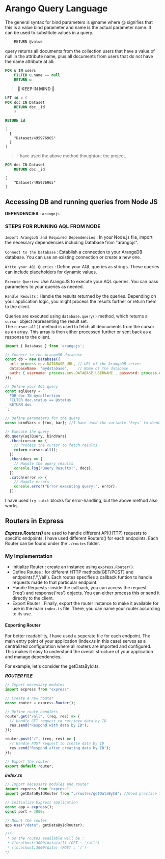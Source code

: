 # Arango Query Language

The general syntax for bind parameters is @name where @ signifies that this is a value bind parameter and name is the actual parameter name. It can be used to substitute values in a query.
```bash
    RETURN @value
```

query returns all documents from the collection users that have a value of null in the attribute name, plus all documents from users that do not have the name attribute at all:  
```sql
FOR u IN users
    FILTER u.name == null
    RETURN u
```

> 🚨 **KEEP IN MIND** 🚨
> 
```sql
LET id = (
FOR doc IN Dataset
    RETURN doc._id
    )

RETURN id
``` 
```
[
  [
    "Dataset/495976965"
  ]
]
```
> I have used the above method thoughtout the project.
```sql
FOR doc IN Dataset
    RETURN doc._id
```

```
[
    "Dataset/495976965"
]
```

## Accessing DB and running queries from Node JS

**DEPENDENCIES** : `arangojs`

### STEPS FOR RUNNING AQL FROM NODE

`Import ArangoJS and Required Dependencies` : In your Node.js file, import the necessary dependencies including Database from "arangojs".  

`Connect to the Database` : Establish a connection to your ArangoDB database. You can use an existing connection or create a new one.  

`Write your AQL Queries` : Define your AQL queries as strings. These queries can include placeholders for dynamic values.  

`Execute Queries`: Use ArangoJS to execute your AQL queries. You can pass parameters to your queries as needed.  

`Handle Results` : Handle the results returned by the queries. Depending on your application logic, you might process the results further or return them to the client.  

Queries are executed using `database.query()` method, which returns a `cursor` object representing the result set.  
The `cursor.all()` method is used to fetch all deocuments from the cursor as an array. This array is then either processed further or sent back as a response to the client.  

```javascript
import { Database } from 'arangojs';

// Connect to the ArangoDB database
const db = new Database({
  url: process.env.DATABASE_URL, // URL of the ArangoDB server
  databaseName: "mydatabase",    // Name of the database
  auth: { username: process.env.DATABASE_USERNAME , password: process.env.DATABASE_PASSWORD } // Authentication credentials
});

// Define your AQL query
const aqlQuery = `
  FOR doc IN mycollection
  FILTER doc.status == @status
  RETURN doc
`;

// Define parameters for the query
const bindVars = [foo, bar]; //I have used the variable 'keys' to denote the bindVars

// Execute the query
db.query(aqlQuery, bindVars)
  .then(cursor => {
    // Process the cursor to fetch results
    return cursor.all();
  })
  .then(docs => {
    // Handle the query results
    console.log("Query Results:", docs);
  })
  .catch(error => {
    // Handle errors
    console.error("Error executing query:", error);
  });

```

I have used `try-catch` blocks for error-handling, but the above method also works.  


## Routers in Express

***Express.Routers()*** are used to handle different API(HTTP) requests to specific endpoints. I have used different Routers() for each endpoints. Each Router can be found under the `./routes` folder.  

### My Implementation

 - Initialize Router : create an instance using `express.Router()`.  
 - Define Routes : for different HTTP methods(GET/POST) and endpoints('/','/all'). Each routes specifies a callback funtion to handle requests made to that particular endpoint.  
 - Handle Requests : inside the callback, you can access the request ('req') and response('res') objects. You can either process this or send it directly to the client.  
 - Export Router : Finally, export the router instance to make it available for use in the main `index.ts` file. There, you can name your router according to its use.  
  
#### Exporting Router

For better readability, I have used a seperate file for each endpoint. The main entry point of your application (index.ts in this case) serves as a centralized configuration where all routers are imported and configured. This makes it easy to understand the overall structure of your application and manage dependencies.  

For example, let's consider the getDataById.ts,  

***ROUTER FILE***
```javascript
// Import necessary modules
import express from "express";

// Create a new router
const router = express.Router();

// Define route handlers
router.get("/all", (req, res) => {
  // Handle GET request to retrieve data by ID
  res.send("Respond with data by ID");
});

router.post("/", (req, res) => {
  // Handle POST request to create data by ID
  res.send("Respond after creating data by ID");
});

// Export the router
export default router;
```

***index.ts***
```javascript
// Import necessary modules and router
import express from "express";
import getDataByIdRouter from "./routes/getDataById"; //Good practice to use the filename followed but router for naming the router. 

// Initialize Express application
const app = express();
const port = 3000;

// Mount the router
app.use("/data", getDataByIdRouter);

/**
 * So the routes available will be :
 * (localhost:3000/data/all) (GET : '/all')
 * (localhost:3000/data) (POST : '/')
*/

```
